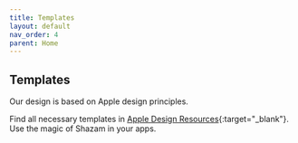 ```yaml
---
title: Templates
layout: default
nav_order: 4
parent: Home
---
```


## Templates
Our design is based on Apple design principles.

Find all necessary templates in [Apple Design Resources](https://developer.apple.com/design/resources/){:target="_blank"}. Use the magic of Shazam in your apps.

<!--
## Styles

- **iOS**, Android, web, desktop, **mobile**, tablet, Chrome Extension
- themes: dark, light
-->
